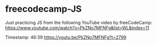 # freecodecamp-JS

Just practicing JS from the following YouTube video by freeCodeCamp:
https://www.youtube.com/watch?v=PkZNo7MFNFg&list=WL&index=11

Timestamp: 46:39
https://youtu.be/PkZNo7MFNFg?t=2799
